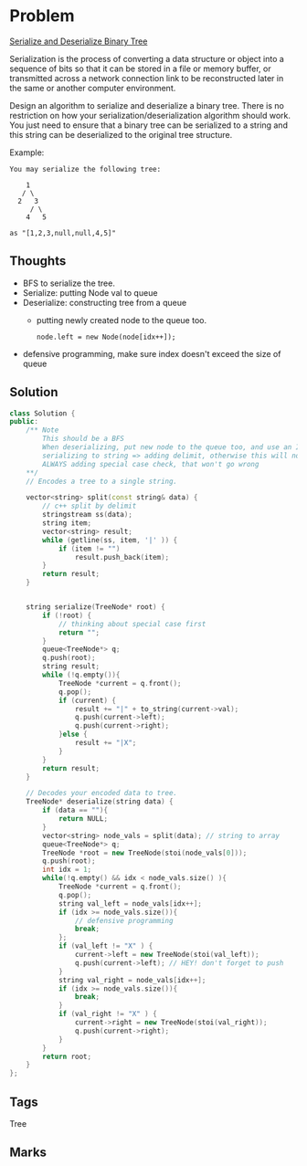 # Problem

[Serialize and Deserialize Binary Tree](https://leetcode.com/problems/serialize-and-deserialize-binary-tree)

Serialization is the process of converting a data structure or object into a sequence of bits so that it can be stored in a file or memory buffer, or transmitted across a network connection link to be reconstructed later in the same or another computer environment.

Design an algorithm to serialize and deserialize a binary tree. There is no restriction on how your serialization/deserialization algorithm should work. You just need to ensure that a binary tree can be serialized to a string and this string can be deserialized to the original tree structure.

Example:

```text
You may serialize the following tree:

    1
   / \
  2   3
     / \
    4   5

as "[1,2,3,null,null,4,5]"
```

## Thoughts

* BFS to serialize the tree. 
* Serialize: putting Node val to queue 
* Deserialize: constructing tree from a queue 
  * putting newly created node to the queue too. 

    ```text
    node.left = new Node(node[idx++]);
    ```
* defensive programming, make sure index doesn't exceed the size of queue 

## Solution

```cpp
class Solution {
public:
    /** Note
        This should be a BFS
        When deserializing, put new node to the queue too, and use an INDEX to track node value
        serializing to string => adding delimit, otherwise this will not work
        ALWAYS adding special case check, that won't go wrong 
    **/
    // Encodes a tree to a single string.

    vector<string> split(const string& data) {
        // c++ split by delimit 
        stringstream ss(data);
        string item;
        vector<string> result;
        while (getline(ss, item, '|' )) {
            if (item != "")
                result.push_back(item);
        }
        return result;
    }


    string serialize(TreeNode* root) {
        if (!root) {
            // thinking about special case first 
            return "";
        }
        queue<TreeNode*> q;
        q.push(root);
        string result;
        while (!q.empty()){
            TreeNode *current = q.front();
            q.pop();
            if (current) {
                result += "|" + to_string(current->val);
                q.push(current->left);
                q.push(current->right);
            }else {
                result += "|X";
            }
        }
        return result;
    }

    // Decodes your encoded data to tree.
    TreeNode* deserialize(string data) {
        if (data == ""){
            return NULL;
        }
        vector<string> node_vals = split(data); // string to array
        queue<TreeNode*> q;
        TreeNode *root = new TreeNode(stoi(node_vals[0]));
        q.push(root);
        int idx = 1;
        while(!q.empty() && idx < node_vals.size() ){
            TreeNode *current = q.front();
            q.pop();
            string val_left = node_vals[idx++];
            if (idx >= node_vals.size()){
                // defensive programming
                break;
            };
            if (val_left != "X" ) {
                current->left = new TreeNode(stoi(val_left));
                q.push(current->left); // HEY! don't forget to push 
            }
            string val_right = node_vals[idx++];
            if (idx >= node_vals.size()){
                break;
            }
            if (val_right != "X" ) {
                current->right = new TreeNode(stoi(val_right));
                q.push(current->right);
            }
        }
        return root;
    }
};
```

## Tags

Tree

## Marks

